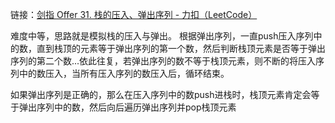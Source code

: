 链接：[剑指 Offer 31. 栈的压入、弹出序列 - 力扣（LeetCode）](https://leetcode.cn/problems/zhan-de-ya-ru-dan-chu-xu-lie-lcof/?envType=study-plan-v2&id=coding-interviews)

难度中等，思路就是模拟栈的压入与弹出。
根据弹出序列，一直push压入序列中的数，直到栈顶的元素等于弹出序列的第一个数，然后判断栈顶元素是否等于弹出序列的第二个数...依此往复，若弹出序列的数不等于栈顶元素，则不断的将压入序列中的数压入，当所有压入序列的数压入后，循环结束。

如果弹出序列是正确的，那么在压入序列中的数push进栈时，栈顶元素肯定会等于弹出序列中的数，然后向后遍历弹出序列并pop栈顶元素